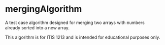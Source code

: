 # mergingAlgorithm
A test case algorithm designed for merging two arrays with numbers already sorted into a new array.

This algorithm is for ITIS 1213 and is intended for educational purposes only. 
